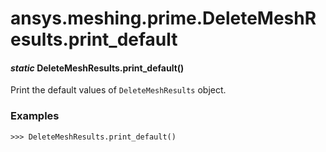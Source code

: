# ansys.meshing.prime.DeleteMeshResults.print_default

<a id="ansys.meshing.prime.DeleteMeshResults.print_default"></a>

#### *static* DeleteMeshResults.print_default()

Print the default values of `DeleteMeshResults` object.

### Examples

```pycon
>>> DeleteMeshResults.print_default()
```

<!-- !! processed by numpydoc !! -->
